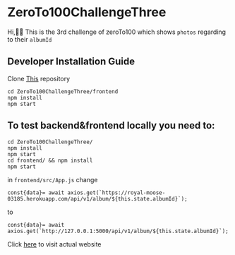 # ZeroTo100ChallengeThree
Hi,👋🏿 This is the 3rd challenge of zeroTo100 which shows
`photos` regarding to their  `albumId` 
## Developer Installation Guide
Clone [This](https://github.com/nahimanajz/ZeroTo100ChallengeThree.git) repository 
```
cd ZeroTo100ChallengeThree/frontend
npm install
npm start
```
## To test backend&frontend locally you need to:
```
cd ZeroTo100ChallengeThree/ 
npm install 
npm start
cd frontend/ && npm install
npm start
```
in `frontend/src/App.js` change 
```
const{data}= await axios.get(`https://royal-moose-03185.herokuapp.com/api/v1/album/${this.state.albumId}`);
```  
to
``` 
const{data}= await axios.get(`http://127.0.0.1:5000/api/v1/album/${this.state.albumId}`);
```
Click [here](https://zeroto100challenge3.netlify.app/) to visit actual website
